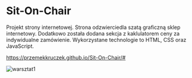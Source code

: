 # Sit-On-Chair
Projekt strony internetowej. Strona odzwierciedla szatą graficzną sklep internetowy. Dodatkowo została dodana sekcja z kaklulatorem ceny za indywidualne zamówienie. Wykorzystane technologie to HTML, CSS oraz JavaScript.

https://przemekkruczek.github.io/Sit-On-Chair/#

![warsztat1](https://user-images.githubusercontent.com/36203097/45373100-de3a3280-b5ee-11e8-92b3-791d359f3135.jpg)
